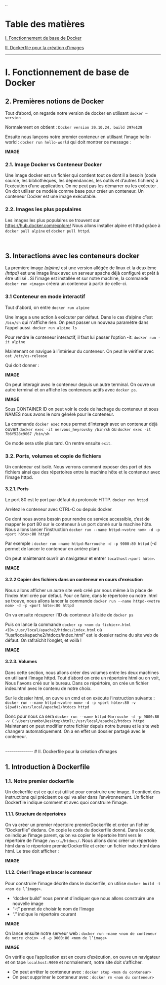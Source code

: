 
..

# Table des matières

[I. Fonctionnement de base de Docker](https://pastequecarre.github.io/docker-sae203/#1) 
    
[II. Dockerfile pour la création d'images](https://pastequecarre.github.io/docker-sae203/#2)
    

--------------
<a id="1"></a>
# I. Fonctionnement de base de Docker

## 2. Premières notions de Docker

Tout d’abord, on regarde notre version de docker en utilisant `docker –version`

Normalement on obtient : `Docker version 20.10.24, build 297e128`

Ensuite nous lançons notre premier conteneur en utilisant
l’image hello-world : `docker run hello-world` qui doit montrer ce message :

**IMAGE**


### 2.1. Image Docker vs Conteneur Docker

Une image docker est un fichier qui contient tout ce dont il a besoin (code source, les bibliothèques, les dépendances, les outils et d’autres fichiers) à l’exécution d’une application. On ne peut pas les démarrer ou les exécuter . On doit utiliser ce modèle comme base pour créer un conteneur.
Un conteneur Docker est une image exécutable.


### 2.2. Images les plus populaires

Les images les plus populaires se trouvent sur <https://hub.docker.com/explore/>
Nous allons installer alpine et httpd grâce à `docker pull alpine` et `docker pull httpd`.

<br>

## 3. Interactions avec les conteneurs docker

La première image *(alpine)* est une version allégée de linux et la deuxième *(httpd)* est une image linux avec un serveur apache déjà configuré et prêt à être utilisé .
Si l’image est installée et sur notre machine, la commande `docker run <image>` créera un conteneur à partir de celle-ci. 


### 3.1 Conteneur en mode interactif

Tout d'abord, on entre `docker run alpine`

Une image a une action à exécuter par défaut. Dans le cas d’alpine c”est `/bin/sh` qui n'affiche rien. On peut passer un nouveau paramètre dans l’appel aussi.
`docker run alpine ls`

Pour rendre le conteneur interactif, il faut lui passer l’option -it: `docker run -it alpine`

Maintenant on navigue à l’intérieur du conteneur. On peut le vérifier avec `cat /etc/os-release`

Qui doit donner : 

**IMAGE**

On peut interagir avec le conteneur depuis un autre terminal. On ouvre un autre terminal et on affiche les conteneurs actifs avec `docker ps`.

**IMAGE**

Sous CONTAINER ID on peut voir le code de hachage du conteneur et sous NAMES nous avons le nom généré pour le conteneur.

La commande `docker exec` nous permet d’interagir avec un conteneur déjà ouvert
`docker exec -it nervous_heyrovsky /bin/sh` ou `docker exec -it 7b6f528c9067 /bin/sh`

Ce mode sera utile plus tard. On rentre ensuite `exit`.


### 3.2. Ports, volumes et copie de fichiers

Un conteneur est isolé. Nous verrons comment exposer des port et des fichiers ainsi que des répertoires entre la machine hôte et le conteneur avec l’image httpd.


#### 3.2.1. Ports
Le port 80 est le port par défaut du protocole HTTP. `docker run httpd`

Arrêtez le conteneur avec CTRL-C ou depuis docker.

Ce dont nous avons besoin pour rendre ce service accessible, c’est de mapper le port 80 sur le conteneur à un port donné sur la machine hôte. Nous allons lancer l’instruction `docker run --name httpd-<votre nom> -d -p <port hôte>:80 httpd`

Par exemple : 
`docker run –name httpd-Marrouche -d -p 9000:80 httpd` (-d permet de lancer le conteneur en arrière plan)

On peut maintenant ouvrir un navigateur et entrer `localhost:<port hôte>`.

**IMAGE**


#### 3.2.2 Copier des fichiers dans un conteneur en cours d’exécution

Nous allons afficher un autre site web créé par nous même à la place de l’index.html crée par défaut.
Pour ce faire, dans le répertoire ou notre .html se trouve, nous allons lancer la commande `docker run --name httpd-<votre nom> -d -p <port hôte>:80 httpd`

On va ensuite récuperer l’ID du conteneur à l’aide de `docker ps`

Puis on lance la commande `docker cp <nom du fichier>.html <ID>:/usr/local/apache2/htdocs/index.html` où “/usr/local/apache2/htdocs/index.html” est le dossier racine du site web de défaut. On rafraîchit l’onglet, et voilà !

**IMAGE**


#### 3.2.3. Volumes

Dans cette section, nous allons créer des volumes entre les deux machines en utilisant l’image httpd.
Tout d’abord on crée un répertoire html ou on voit, Nous l'avons créé sur le bureau. Dans ce répértoire, on crée un fichier index.html avec le contenu de notre choix.

Sur le dossier html, on ouvre un cmd et on exécute l’instruction suivante :
`docker run --name httpd-<votre nom> -d -p <port hôte>:80 -v $(pwd):/usr/local/apache2/htdocs httpd`

Donc pour nous ca sera `docker run --name httpd-Marrouche -d -p 9000:80 -v C:\Users\rambo\Desktop\html\:/usr/local/apache2/htdocs httpd`
Maintenant on  peut modifier notre fichier depuis notre bureau et le site web changera automatiquement. On a en effet un dossier partagé avec le conteneur.


<br>
--------------
<a id="2"></a>
# II. Dockerfile pour la création d'images

## 1. Introduction à Dockerfile

### 1.1. Notre premier dockerfile

Un dockerfile est ce qui est utilisé pour construire une image. Il contient des instructions qui précisent ce qui va aller dans l’environnement.
Un fichier Dockerfile indique comment et avec quoi construire l’image.

#### 1.1.1. Structure de répertoires

On va créer un premier répertoire premierDockerfile et créer un fichier “Dockerfile” dedans. On copie le code du dockerfile donné. 
Dans le code, on indique l’image parent, qu’on va copier le répertoire html vers le répertoire de l’image `/usr/…/htdocs/`.
Nous allons donc créer un répertoire html dans le répertoire premierDockerfile et créer un fichier index.html dans html. Le tree doit afficher :

**IMAGE**

#### 1.1.2. Créer l’image et lancer le conteneur

Pour construire l’image décrite dans le dockerfile, on utilise `docker build -t <nom de l’image>`.  

   - “docker build” nous permet d’indiquer que nous allons construire une nouvelle image
   - “-t” permet de choisir le nom de l’image
   - “.” indique le répertoire courant

**IMAGE**

On lance ensuite notre serveur web : `docker run –name <nom de conteneur de notre choix> -d -p 9000:80 <nom de l’image>`

**IMAGE**

On vérifie que l’application est en cours d’exécution, on ouvre un navigateur et on tape `localhost:9000` et normalement, notre site doit s’afficher.

   - On peut arrêter le conteneur avec : `docker stop <nom du conteneur>`
   - On peut supprimer le conteneur avec : `docker rm <nom du conteneur>`




